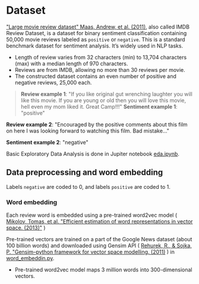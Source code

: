 # Dataset
["Large movie review dataset" Maas, Andrew, et al. (2011)](https://ai.stanford.edu/~amaas/data/sentiment/), also called IMDB Review Dataset, is a dataset for binary sentiment classification containing 50,000 movie reviews labeled as `positive` or `negative`. This is a standard benchmark dataset for sentiment analysis. It’s widely used in NLP tasks.

* Length of review varies from 32 characters (min) to 13,704 characters (max) with a median length of 970 characters.  
* Reviews are from IMDB, allowing no more than 30 reviews per movie.
* The constructed dataset contains an even number of positive and negative reviews, 25,000 each.

> **Review example 1**: "If you like original gut wrenching laughter you will like this movie. If you are young or old then you will love this movie, hell even my mom liked it. Great Camp!!!"
**Sentiment example 1**: "positive"


**Review example 2**: "Encouraged by the positive comments about this film on here I was looking forward to watching this film. Bad mistake..."

**Sentiment example 2**: "negative"

Basic Exploratory Data Analysis is done in Jupiter notebook [eda.ipynb]().

## Data preprocessing and word embedding
Labels `negative` are coded to $0$, and labels `positive` are coded to $1$.

### Word embedding
Each review word is embedded using a pre-trained word2vec model ( [Mikolov, Tomas, et al. "Efficient estimation of word representations in vector space. (2013)"](https://arxiv.org/abs/1301.3781) )

Pre-trained vectors are trained on a part of the Google News dataset (about 100 billion words) and downloaded using Gensim API ( [Rehurek, R., & Sojka, P. "Gensim–python framework for vector space modelling. (2011)](https://radimrehurek.com/gensim/intro.html) ) in [word_embeddin.py]().
* Pre-trained word2vec model maps 3 million words into 300-dimensional vectors.




